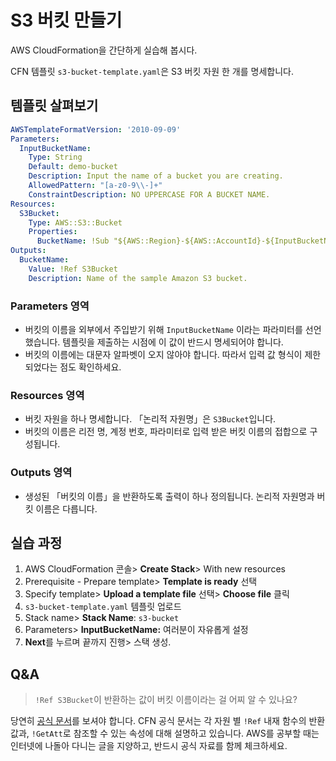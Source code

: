 # S3 버킷 만들기

AWS CloudFormation을 간단하게 실습해 봅시다. 

CFN 템플릿 `s3-bucket-template.yaml`은 S3 버킷 자원 한 개를 명세합니다. 

## 템플릿 살펴보기

```yaml
AWSTemplateFormatVersion: '2010-09-09'
Parameters:
  InputBucketName:
    Type: String
    Default: demo-bucket
    Description: Input the name of a bucket you are creating.
    AllowedPattern: "[a-z0-9\\-]+"
    ConstraintDescription: NO UPPERCASE FOR A BUCKET NAME.
Resources:
  S3Bucket:
    Type: AWS::S3::Bucket
    Properties:
      BucketName: !Sub "${AWS::Region}-${AWS::AccountId}-${InputBucketName}"
Outputs:
  BucketName:
    Value: !Ref S3Bucket
    Description: Name of the sample Amazon S3 bucket.
```

### Parameters 영역

- 버킷의 이름을 외부에서 주입받기 위해 `InputBucketName` 이라는 파라미터를 선언했습니다. 템플릿을 제출하는 시점에 이 값이 반드시 명세되어야 합니다.
- 버킷의 이름에는 대문자 알파벳이 오지 않아야 합니다. 따라서 입력 값 형식이 제한되었다는 점도 확인하세요.

### Resources 영역

- 버킷 자원을 하나 명세합니다. 「논리적 자원명」은 `S3Bucket`입니다.
- 버킷의 이름은 리전 명, 계정 번호, 파라미터로 입력 받은 버킷 이름의 접합으로 구성됩니다.

### Outputs 영역

- 생성된 「버킷의 이름」을 반환하도록 출력이 하나 정의됩니다. 논리적 자원명과 버킷 이름은 다릅니다. 

## 실습 과정

1. AWS CloudFormation 콘솔> **Create Stack**> With new resources
2. Prerequisite - Prepare template> **Template is ready** 선택
3. Specify template> **Upload a template file** 선택> **Choose file** 클릭
4. `s3-bucket-template.yaml` 템플릿 업로드
5. Stack name> **Stack Name**: `s3-bucket`
6. Parameters> **InputBucketName:** 여러분이 자유롭게 설정
7. **Next**를 누르며 끝까지 진행> 스택 생성.

## Q&A

> `!Ref S3Bucket`이 반환하는 값이 버킷 이름이라는 걸 어찌 알 수 있나요? 

당연히 [공식 문서](https://docs.aws.amazon.com/AWSCloudFormation/latest/UserGuide/aws-properties-s3-bucket.html#aws-properties-s3-bucket-return-values)를 보셔야 합니다. CFN 공식 문서는 각 자원 별 `!Ref` 내재 함수의 반환값과, `!GetAtt`로 참조할 수 있는 속성에 대해 설명하고 있습니다.  AWS를 공부할 때는 인터넷에 나돌아 다니는 글을 지양하고, 반드시 공식 자료를 함께 체크하세요. 

